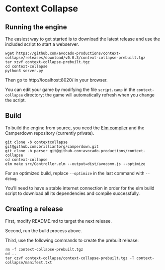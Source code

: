 # Context Collapse

## Running the engine

The easiest way to get started is to download the latest release and
use the included script to start a webserver.

    wget https://github.com/avocado-productions/context-collapse/releases/download/v0.0.3/context-collapse-prebuilt.tgz
    tar xzvf context-collapse-prebuilt.tgz
    cd context-collapse
    python3 server.py

Then go to http://localhost:8020/ in your browser.

You can edit your game by modifying the file `script.camp`
in the `context-collapse` directory; the game will automatically
refresh when you change the script.

## Build

To build the engine from source, you need the 
[Elm compiler](https://guide.elm-lang.org/install/elm.html)
and the Camperdown repository (currently private).

    git clone -b contextcollapse git@github.com:brilliantorg/camperdown.git
    git clone -b parser git@github.com:avocado-productions/context-collapse
    cd context-collapse
    elm make src/Controller.elm --output=dist/avocomm.js --optimize

For an optimized build, replace `--optimize` in the last command with `--debug`.

You'll need to have a stable internet connection in order for the elm build
script to download all its dependencies and compile successfully.

## Creating a release

First, modify README.md to target the next release.

Second, run the build process above.

Third, use the following commands to create the prebuilt release:

    rm -f context-collapse-prebuilt.tgz
    cd ..
    tar czvf context-collapse/context-collapse-prebuilt.tgz -T context-collapse/manifest.txt


